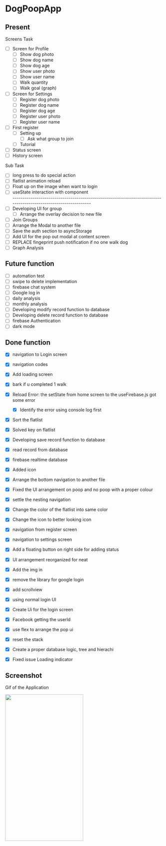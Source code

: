 # DogPoopApp

## Present 
Screens Task<br>
- [ ] Screen for Profile<br>
  - [ ] Show dog photo<br>
  - [ ] Show dog name<br>
  - [ ] Show dog age<br>
  - [ ] Show user photo<br>
  - [ ] Show user name<br>
  - [ ] Walk quantity<br>
  - [ ] Walk goal (graph)<br>
- [ ] Screen for Settings<br>
  - [ ] Register dog photo<br>
  - [ ] Register dog name<br>
  - [ ] Register dog age<br>
  - [ ] Register user photo<br>
  - [ ] Register user name<br>
- [ ] First register<br>
  - [ ] Setting up<br>
    - [ ] Ask what group to join<br>
  - [ ] Tutorial<br>
- [ ] Status screen<br> 
- [ ] History screen<br>

Sub Task<br>
- [ ] long press to do special action<br>
- [ ] flatlist animation reload<br>
- [ ] Float up on the image when want to login<br>
- [ ] useState interaction with component<br>
-----------------------------------------------------------------------------------------------------------------<br>
- [ ] Developing UI for group<br>
  - [ ] Arrange the overlay decision to new file<br>
- [ ] Join Groups<br>
- [ ] Arrange the Modal to another file<br>
- [ ] Save the auth section to asyncStorage<br>
- [ ] Add UI for the pop out modal at content screen<br>
- [ ] REPLACE fingeprint push notification if no one walk dog<br>
- [ ] Graph Analysis<br>

## Future function
- [ ] automation test<br>
- [ ] swipe to delete implementation<br>
- [ ] firebase chat system<br>
- [ ] Google log in<br>
- [ ] daily analysis<br>
- [ ] monthly analysis<br>
- [ ] Developing modify record function to database<br>
- [ ] Developing delete record function to database<br>
- [ ] firebase Authentication<br>
- [ ] dark mode<br>

## Done function
- [x] navigation to Login screen<br>
- [x] navigation codes<br>
- [x] Add loading screen<br>
- [x] bark if u completed 1 walk<br>
- [x] Reload Error: the setState from home screen to the useFirebase.js got some error<br>
  - [x] Identify the error using console log first<br>
- [x] Sort the flatlist<br>
- [x] Solved key on flatlist
- [x] Developing save record function to database<br>
- [x] read record from database<br>
- [x] firebase realtime database<br>
- [x] Added icon<br>
- [x] Arrange the bottom navigation to another file<br>
- [x] Fixed the UI arrangement on poop and no poop with a proper colour<br>
- [x] settle the nesting navigation<br>
- [x] Change the color of the flatlist into same color<br>
- [x] Change the icon to better looking icon<br>
- [x] navigation from register screen<br>
- [x] navigation to settings screen<br>
- [x] Add a floating button on right side for adding status<br>
- [x] UI arrangement reorganized for neat<br>
- [x] Add the img in<br>
- [x] remove the library for google login<br>
- [x] add scrollview<br>
- [x] using normal login UI<br>
- [x] Create Ui for the login screen<br>
- [x] Facebook getting the userId<br>
- [x] use flex to arrange the pop ui<br>
- [x] reset the stack<br>
- [x] Create a proper database logic, tree and hierachi<br>

- [x] Fixed issue Loading indicator<br>




## Screenshot
<p>Gif of the Application</p>
<p align="left">
  <img src="./assets/images/video2.gif" width="250" height="470">
</p>
